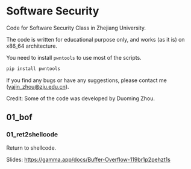 # Software Security

Code for Software Security Class in Zhejiang University.

The code is written for educational purpose only, and works (as it is) on x86_64 architecture. 

You need to install `pwntools` to use most of the scripts.  

```bash
pip install pwntools
```

If you find any bugs or have any suggestions, please contact me (yajin_zhou@zju.edu.cn).

Credit: Some of the code was developed by Duoming Zhou.

## 01_bof

### 01_ret2shellcode

Return to shellcode.

Slides: https://gamma.app/docs/Buffer-Overflow-119br1p2pehzt1s


